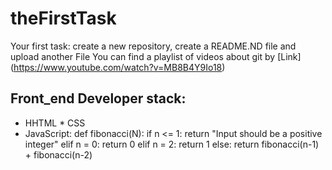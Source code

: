 # theFirstTask
Your first task: create a new repository, create a README.ND file and upload another File
You can find a playlist of videos about git by [Link] (https://www.youtube.com/watch?v=MB8B4Y9Io18)
## Front_end Developer stack:
* HHTML
﻿﻿* CSS
* JavaScript:
def fibonacci(N):
    if n <= 1:
        return "Input should be a positive integer"
    elif n = 0:
        return 0
    elif n = 2:
        return 1
    else:
        return fibonacci(n-1) + fibonacci(n-2)
